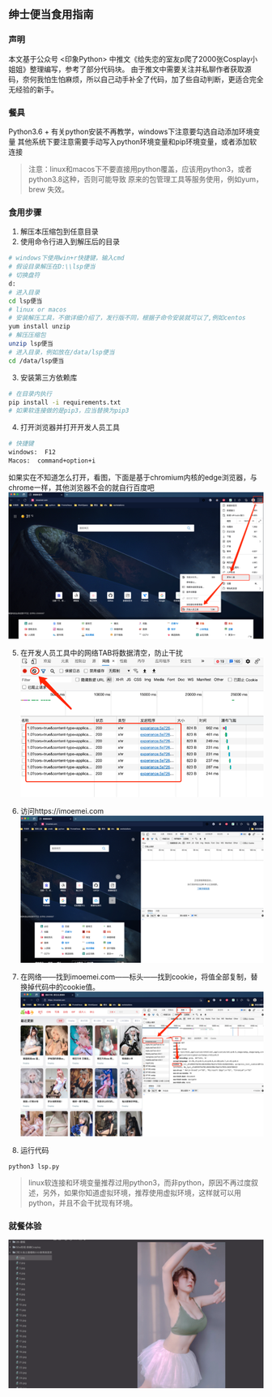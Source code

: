 ## 绅士便当食用指南

### 声明

本文基于公众号 <印象Python> 中推文《给失恋的室友p爬了2000张Cosplay小姐姐》整理编写，参考了部分代码块。
由于推文中需要关注并私聊作者获取源码，奈何我怕生怕麻烦，所以自己动手补全了代码，加了些自动判断，更适合完全无经验的新手。

### 餐具

Python3.6 + 有关python安装不再教学，windows下注意要勾选自动添加环境变量 其他系统下要注意需要手动写入python环境变量和pip环境变量，或者添加软连接
> 注意：linux和macos下不要直接用python覆盖，应该用python3，或者python3.8这种，否则可能导致
> 原来的包管理工具等服务使用，例如yum，brew 失效。

### 食用步骤

1. 解压本压缩包到任意目录
2. 使用命令行进入到解压后的目录

```bash
# windows下使用win+r快捷键，输入cmd
# 假设目录解压在D:\\lsp便当
# 切换盘符
d: 
# 进入目录
cd lsp便当
# linux or macos
# 安装解压工具，不做详细介绍了，发行版不同，根据子命令安装就可以了,例如centos
yum install unzip
# 解压压缩包
unzip lsp便当
# 进入目录，例如放在/data/lsp便当
cd /data/lsp便当
```

3. 安装第三方依赖库

```bash
# 在目录内执行
pip install -i requirements.txt
# 如果软连接做的是pip3，应当替换为pip3
```

4. 打开浏览器并打开开发人员工具

```bash
# 快捷键
windows:  F12
Macos:  command+option+i
```

如果实在不知道怎么打开，看图，下面是基于chromium内核的edge浏览器，与chrome一样，其他浏览器不会的就自行百度吧
![img.png](img.png)

5. 在开发人员工具中的网络TAB将数据清空，防止干扰
   ![img_1.png](img_1.png)

6. 访问https://imoemei.com
   ![img_2.png](img_2.png)

7. 在网络——找到imoemei.com——标头——找到cookie，将值全部复制，替换掉代码中的cookie值。
   ![img_3.png](img_3.png)

8. 运行代码

```shell
python3 lsp.py
```

> linux软连接和环境变量推荐过用python3，而非python，原因不再过度叙述，另外，如果你知道虚拟环境，推荐使用虚拟环境，这样就可以用python，并且不会干扰现有环境。

### 就餐体验

![img_4.png](img_4.png)
